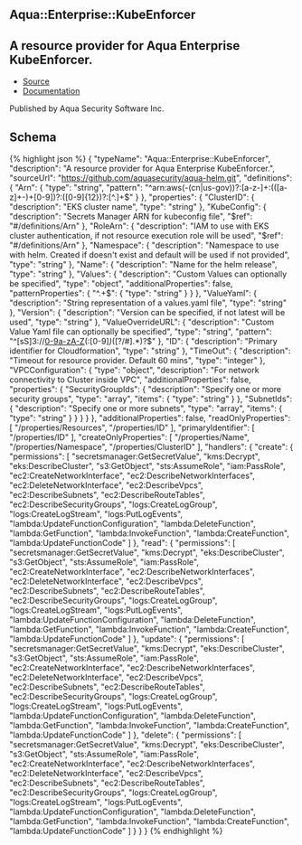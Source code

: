 
## Aqua::Enterprise::KubeEnforcer

## A resource provider for Aqua Enterprise KubeEnforcer.

- [Source](https:&#x2F;&#x2F;github.com&#x2F;aquasecurity&#x2F;aqua-helm.git) 
- [Documentation]()

Published by Aqua Security Software Inc.

## Schema
{% highlight json %}
{
    "typeName": "Aqua::Enterprise::KubeEnforcer",
    "description": "A resource provider for Aqua Enterprise KubeEnforcer.",
    "sourceUrl": "https://github.com/aquasecurity/aqua-helm.git",
    "definitions": {
        "Arn": {
            "type": "string",
            "pattern": "^arn:aws(-(cn|us-gov))?:[a-z-]+:(([a-z]+-)+[0-9])?:([0-9]{12})?:[^.]+$"
        }
    },
    "properties": {
        "ClusterID": {
            "description": "EKS cluster name",
            "type": "string"
        },
        "KubeConfig": {
            "description": "Secrets Manager ARN for kubeconfig file",
            "$ref": "#/definitions/Arn"
        },
        "RoleArn": {
            "description": "IAM to use with EKS cluster authentication, if not resource execution role will be used",
            "$ref": "#/definitions/Arn"
        },
        "Namespace": {
            "description": "Namespace to use with helm. Created if doesn't exist and default will be used if not provided",
            "type": "string"
        },
        "Name": {
            "description": "Name for the helm release",
            "type": "string"
        },
        "Values": {
            "description": "Custom Values can optionally be specified",
            "type": "object",
            "additionalProperties": false,
            "patternProperties": {
                "^.+$": {
                    "type": "string"
                }
            }
        },
        "ValueYaml": {
            "description": "String representation of a values.yaml file",
            "type": "string"
        },
        "Version": {
            "description": "Version can be specified, if not latest will be used",
            "type": "string"
        },
        "ValueOverrideURL": {
            "description": "Custom Value Yaml file can optionally be specified",
            "type": "string",
            "pattern": "^[sS]3://[0-9a-zA-Z]([-.\\w]*[0-9a-zA-Z])(:[0-9]*)*([?/#].*)?$"
        },
        "ID": {
            "description": "Primary identifier for Cloudformation",
            "type": "string"
        },
        "TimeOut": {
            "description": "Timeout for resource provider. Default 60 mins",
            "type": "integer"
        },
        "VPCConfiguration": {
            "type": "object",
            "description": "For network connectivity to Cluster inside VPC",
            "additionalProperties": false,
            "properties": {
                "SecurityGroupIds": {
                    "description": "Specify one or more security groups",
                    "type": "array",
                    "items": {
                        "type": "string"
                    }
                },
                "SubnetIds": {
                    "description": "Specify one or more subnets",
                    "type": "array",
                    "items": {
                        "type": "string"
                    }
                }
            }
        }
    },
    "additionalProperties": false,
    "readOnlyProperties": [
        "/properties/Resources",
        "/properties/ID"
    ],
    "primaryIdentifier": [
        "/properties/ID"
    ],
    "createOnlyProperties": [
        "/properties/Name",
        "/properties/Namespace",
        "/properties/ClusterID"
    ],
    "handlers": {
        "create": {
            "permissions": [
                "secretsmanager:GetSecretValue",
                "kms:Decrypt",
                "eks:DescribeCluster",
                "s3:GetObject",
                "sts:AssumeRole",
                "iam:PassRole",
                "ec2:CreateNetworkInterface",
                "ec2:DescribeNetworkInterfaces",
                "ec2:DeleteNetworkInterface",
                "ec2:DescribeVpcs",
                "ec2:DescribeSubnets",
                "ec2:DescribeRouteTables",
                "ec2:DescribeSecurityGroups",
                "logs:CreateLogGroup",
                "logs:CreateLogStream",
                "logs:PutLogEvents",
                "lambda:UpdateFunctionConfiguration",
                "lambda:DeleteFunction",
                "lambda:GetFunction",
                "lambda:InvokeFunction",
                "lambda:CreateFunction",
                "lambda:UpdateFunctionCode"
            ]
        },
        "read": {
            "permissions": [
                "secretsmanager:GetSecretValue",
                "kms:Decrypt",
                "eks:DescribeCluster",
                "s3:GetObject",
                "sts:AssumeRole",
                "iam:PassRole",
                "ec2:CreateNetworkInterface",
                "ec2:DescribeNetworkInterfaces",
                "ec2:DeleteNetworkInterface",
                "ec2:DescribeVpcs",
                "ec2:DescribeSubnets",
                "ec2:DescribeRouteTables",
                "ec2:DescribeSecurityGroups",
                "logs:CreateLogGroup",
                "logs:CreateLogStream",
                "logs:PutLogEvents",
                "lambda:UpdateFunctionConfiguration",
                "lambda:DeleteFunction",
                "lambda:GetFunction",
                "lambda:InvokeFunction",
                "lambda:CreateFunction",
                "lambda:UpdateFunctionCode"
            ]
        },
        "update": {
            "permissions": [
                "secretsmanager:GetSecretValue",
                "kms:Decrypt",
                "eks:DescribeCluster",
                "s3:GetObject",
                "sts:AssumeRole",
                "iam:PassRole",
                "ec2:CreateNetworkInterface",
                "ec2:DescribeNetworkInterfaces",
                "ec2:DeleteNetworkInterface",
                "ec2:DescribeVpcs",
                "ec2:DescribeSubnets",
                "ec2:DescribeRouteTables",
                "ec2:DescribeSecurityGroups",
                "logs:CreateLogGroup",
                "logs:CreateLogStream",
                "logs:PutLogEvents",
                "lambda:UpdateFunctionConfiguration",
                "lambda:DeleteFunction",
                "lambda:GetFunction",
                "lambda:InvokeFunction",
                "lambda:CreateFunction",
                "lambda:UpdateFunctionCode"
            ]
        },
        "delete": {
            "permissions": [
                "secretsmanager:GetSecretValue",
                "kms:Decrypt",
                "eks:DescribeCluster",
                "s3:GetObject",
                "sts:AssumeRole",
                "iam:PassRole",
                "ec2:CreateNetworkInterface",
                "ec2:DescribeNetworkInterfaces",
                "ec2:DeleteNetworkInterface",
                "ec2:DescribeVpcs",
                "ec2:DescribeSubnets",
                "ec2:DescribeRouteTables",
                "ec2:DescribeSecurityGroups",
                "logs:CreateLogGroup",
                "logs:CreateLogStream",
                "logs:PutLogEvents",
                "lambda:UpdateFunctionConfiguration",
                "lambda:DeleteFunction",
                "lambda:GetFunction",
                "lambda:InvokeFunction",
                "lambda:CreateFunction",
                "lambda:UpdateFunctionCode"
            ]
        }
    }
}
{% endhighlight %}

